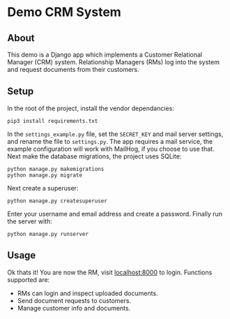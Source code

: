 # Demo CRM System

## About
This demo is a Django app which implements a Customer Relational Manager (CRM) system. Relationship Managers (RMs) log into the system and request documents from their customers.

## Setup
In the root of the project, install the vendor dependancies:
``` 
pip3 install requirements.txt
```
In the `settings_example.py` file, set the `SECRET_KEY` and mail server settings, and rename the file to `settings.py`. The app requires a mail service, the example configuration will work with MailHog, if you choose to use that.
Next make the database migrations, the project uses SQLite:
```
python manage.py makemigrations
python manage.py migrate

```
Next create a superuser:
```
python manage.py createsuperuser
```
Enter your username and email address and create a password.
Finally run the server with:
```
python manage.py runserver
```

## Usage
Ok thats it! You are now the RM, visit [localhost:8000](http://localhost:8000) to login. Functions supported are:
- RMs can login and inspect uploaded documents.
- Send document requests to customers.
- Manage customer info and documents.
